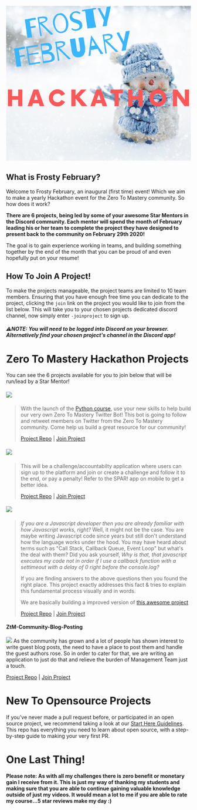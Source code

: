 ![](./Frosty%20February.png)

## What is Frosty February?

Welcome to Frosty February, an inaugural (first time) event! Which we aim to make a yearly Hackathon event for the Zero To Mastery community. So how does it work?

**There are 6 projects, being led by some of your awesome Star Mentors in the Discord community. Each mentor will spend the month of February leading his or her team to complete the project they have designed to present back to the community on February 29th 2020!**

The goal is to gain experience working in teams, and building something together by the end of the month that you can be proud of and even hopefully put on your resume!

## How To Join A Project!

To make the projects manageable, the project teams are limited to 10 team members. Ensuring that you have enough free time you can dedicate to the project, clicking the `join` link on the project you would like to join from the list below. This will take you to your chosen projects dedicated discord channel, now simply enter `-joinproject` to sign up.
##### ⚠️**NOTE:** You will need to be logged into Discord on your browser. Alternatively find your chosen project's channel in the Discord app!

# Zero To Mastery Hackathon Projects

You can see the 6 projects available for you to join below that will be run/lead by a Star Mentor!

#### [![](https://img.shields.io/badge/PYTHON%20PROJECT-TWITTER%20BOT%20-blue?style=for-the-badge&logo=Python)](https://github.com/sballgirl11/zerotomastery-twitterbot)

> With the launch of the [Python course](https://www.udemy.com/course/complete-python-developer-zero-to-mastery/?couponCode=LEVELUPZTM), use your new skills to help build our very own Zero To Mastery Twitter Bot! This bot is going to follow and retweet members on Twitter from the Zero To Mastery community. Come help us build a great resource for our community!
>
> [Project Repo](https://github.com/sballgirl11/zerotomastery-twitterbot) | [Join Project](https://discordapp.com/channels/423464391791476747/668911804898082816/669201842194087946)

#### [![](https://img.shields.io/badge/REACT/NODE(EXPRESS)%20FULL%20STACK%20PROJECT-Challenge%20App-critical?style=for-the-badge&logo=REACT)](https://github.com/Dan-Y-Ko/zerotomastery-challenge-app)

> This will be a challenge/accountabilty application where users can sign up to the platform and join or create a challenge and follow it to the end, or pay a penalty! Refer to the SPAR! app on mobile to get a better idea.
>
> [Project Repo](https://github.com/Dan-Y-Ko/zerotomastery-challenge-app) | [Join Project](https://discordapp.com/channels/423464391791476747/668911948829687820/669203111289815090)

#### [![](https://img.shields.io/badge/REACT%20%26%20REDUX%20WEB%20APP%20PROJECT-MASTER%20THE%20EVENT%20LOOP-yellow?style=for-the-badge&logo=REACT)](https://github.com/r4pt0s/master_the_event_loop)
> *If you are a Javascript developer then you are already familiar with how Javascript works, right?*
> Well, it might not be the case. You are maybe writing Javascript code since years but still don't understand how the language works under the hood. You may have heard about terms such as "Call Stack, Callback Queue, Event Loop" but what's the deal with them?
>Did you ask yourself, *Why is that, that javascript executes my code not in order if I use a callback function with a settimeout with a delay of 0 right before the console.log?*
>
> If you are finding answers to the above questions then you found the right place. This project exactly addresses this fact & tries to explain this fundamental process visually and in words.
>
> We are basically building a improved version of [this awesome project](http://latentflip.com/loupe/)
>
> [Project Repo](https://github.com/r4pt0s/master_the_event_loop) | [Join Project](https://discordapp.com/channels/423464391791476747/668911982371536904/669203649704230912)

#### ZtM-Community-Blog-Posting
[![](https://img.shields.io/badge/REACT%20PROJECT-ZtM%20COMMUNITY%20BLOG%20POSTING%20-blue?style=for-the-badge&logo=React)](https://github.com/RGnt/ZtM-Community-Blog-Posting)
As the community has grown and a lot of people has shown interest to write guest blog posts, the need to have a place to post them and handle the guest authors rose. So in order to cater for that, we are writing an application to just do that and relieve the burden of Management Team just a touch.

[Project Repo](https://github.com/RGnt/ZtM-Community-Blog-Posting) | [Join Project]()



# New To Opensource Projects

If you've never made a pull request before, or participated in an open source project, we recommend taking a look at our [Start Here Guidelines](https://github.com/zero-to-mastery/start-here-guidelines). This repo has everything you need to learn about open source, with a step-by-step guide to making your very first PR.

# One Last Thing!

**Please note: As with all my challenges there is zero benefit or monetary gain I receive from it. This is just my way of thanking my students and making sure that you are able to continue gaining valuable knowledge outside of just my videos. It would mean a lot to me if you are able to rate my course...5 star reviews make my day :)**
